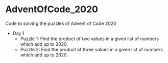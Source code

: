 # AdventOfCode_2020
Code to solving the puzzles of Advent of Code 2020

- Day 1  
    - Puzzle 1: Find the product of two values in a given list of numbers which add up to 2020.  
    - Puzzle 2: Find the product of three values in a given list of numbers which add up to 2020.  
